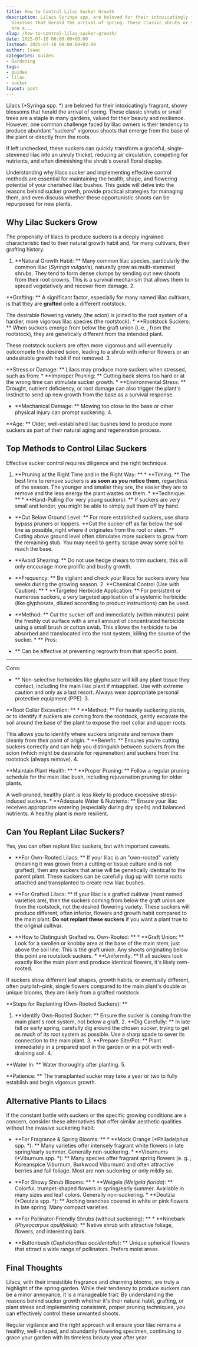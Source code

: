 ```yaml
---
title: How to Control Lilac Sucker Growth
description: Lilacs Syringa spp. are beloved for their intoxicatingly fragrant, showy
  blossoms that herald the arrival of spring. These classic shrubs or small trees
  are a...
slug: /how-to-control-lilac-sucker-growth/
date: 2025-07-10 00:00:00+00:00
lastmod: 2025-07-10 00:00:00+03:00
author: Isaac
categories: Guides
- Gardening
tags:
- guides
- lilac
- sucker
layout: post
---
```

Lilacs (*Syringa spp. *) are beloved for their intoxicatingly fragrant, showy blossoms that herald the arrival of spring. These classic shrubs or small trees are a staple in many gardens, valued for their beauty and resilience. However, one common challenge faced by lilac owners is their tendency to produce abundant "suckers" vigorous shoots that emerge from the base of the plant or directly from the roots.

If left unchecked, these suckers can quickly transform a graceful, single-stemmed lilac into an unruly thicket, reducing air circulation, competing for nutrients, and often diminishing the shrub's overall floral display.

Understanding why lilacs sucker and implementing effective control methods are essential for maintaining the health, shape, and flowering potential of your cherished lilac bushes. This guide will delve into the reasons behind sucker growth, provide practical strategies for managing them, and even discuss whether these opportunistic shoots can be repurposed for new plants.

##  Why Lilac Suckers Grow

The propensity of lilacs to produce suckers is a deeply ingrained characteristic tied to their natural growth habit and, for many cultivars, their grafting history.

1. **Natural Growth Habit: ** Many common lilac species, particularly the common lilac (*Syringa vulgaris*), naturally grow as multi-stemmed shrubs. They tend to form dense clumps by sending out new shoots from their root crowns. This is a survival mechanism that allows them to spread vegetatively and recover from damage. 2.

**Grafting: ** A significant factor, especially for many named lilac cultivars, is that they are **grafted** onto a different rootstock.

The desirable flowering variety (the scion) is joined to the root system of a hardier, more vigorous lilac species (the rootstock). * **Rootstock Suckers: ** When suckers emerge from below the graft union (i. e. , from the rootstock), they are genetically different from the intended plant.

These rootstock suckers are often more vigorous and will eventually outcompete the desired scion, leading to a shrub with inferior flowers or an undesirable growth habit if not removed. 3.

**Stress or Damage: ** Lilacs may produce more suckers when stressed, such as from: * **Improper Pruning: ** Cutting back stems too hard or at the wrong time can stimulate sucker growth. * **Environmental Stress: ** Drought, nutrient deficiency, or root damage can also trigger the plant's instinct to send up new growth from the base as a survival response.

* **Mechanical Damage: ** Mowing too close to the base or other physical injury can prompt suckering. 4.

**Age: ** Older, well-established lilac bushes tend to produce more suckers as part of their natural aging and regeneration process.

##  Top Methods to Control Lilac Suckers

Effective sucker control requires diligence and the right technique.

1. **Pruning at the Right Time and in the Right Way: ** * **Timing: ** The best time to remove suckers is **as soon as you notice them**, regardless of the season. The younger and smaller they are, the easier they are to remove and the less energy the plant wastes on them. * **Technique: ** * **Hand-Pulling (for very young suckers): ** If suckers are very small and tender, you might be able to simply pull them off by hand.

* **Cut Below Ground Level: ** For more established suckers, use sharp bypass pruners or loppers. **Cut the sucker off as far below the soil line as possible, right where it originates from the root or stem. ** Cutting above ground level often stimulates more suckers to grow from the remaining stub. You may need to gently scrape away some soil to reach the base.

* **Avoid Shearing: ** Do not use hedge shears to trim suckers; this will only encourage more prolific and bushy growth.

* **Frequency: ** Be vigilant and check your lilacs for suckers every few weeks during the growing season. 2. **Chemical Control (Use with Caution): ** * **Targeted Herbicide Application: ** For persistent or numerous suckers, a very targeted application of a systemic herbicide (like glyphosate, diluted according to product instructions) can be used.

* **Method: ** Cut the sucker off and immediately (within minutes) paint the freshly cut surface with a small amount of concentrated herbicide using a small brush or cotton swab. This allows the herbicide to be absorbed and translocated into the root system, killing the source of the sucker. * **
Pros:

- ** Can be effective at preventing regrowth from that specific point.

* **
Cons:

- ** Non-selective herbicides like glyphosate will kill any plant tissue they contact, including the main lilac plant if misapplied. Use with extreme caution and only as a last resort. Always wear appropriate personal protective equipment (PPE). 3.

**Root Collar Excavation: ** * **Method: ** For heavily suckering plants, or to identify if suckers are coming from the rootstock, gently excavate the soil around the base of the plant to expose the root collar and upper roots.

This allows you to identify where suckers originate and remove them cleanly from their point of origin. * **Benefit: ** Ensures you're cutting suckers correctly and can help you distinguish between suckers from the scion (which might be desirable for rejuvenation) and suckers from the rootstock (always remove). 4.

**Maintain Plant Health: ** * **Proper Pruning: ** Follow a regular pruning schedule for the main lilac bush, including rejuvenation pruning for older plants.

A well-pruned, healthy plant is less likely to produce excessive stress-induced suckers. * **Adequate Water & Nutrients: ** Ensure your lilac receives appropriate watering (especially during dry spells) and balanced nutrients. A healthy plant is more resilient.

##  Can You Replant Lilac Suckers?

Yes, you can often replant lilac suckers, but with important caveats.

* **For Own-Rooted Lilacs: ** If your lilac is an "own-rooted" variety (meaning it was grown from a cutting or tissue culture and is not grafted), then any suckers that arise will be genetically identical to the parent plant. These suckers can be carefully dug up with some roots attached and transplanted to create new lilac bushes.

* **For Grafted Lilacs: ** If your lilac is a grafted cultivar (most named varieties are), then the suckers coming from below the graft union are from the rootstock, not the desired flowering variety. These suckers will produce different, often inferior, flowers and growth habit compared to the main plant. **Do not replant these suckers** if you want a plant true to the original cultivar.

* **How to Distinguish Grafted vs. Own-Rooted: ** * **Graft Union: ** Look for a swollen or knobby area at the base of the main stem, just above the soil line. This is the graft union. Any shoots originating below this point are rootstock suckers. * **Uniformity: ** If all suckers look exactly like the main plant and produce identical flowers, it's likely own-rooted.

If suckers show different leaf shapes, growth habits, or eventually different, often purplish-pink, single flowers compared to the main plant's double or unique blooms, they are likely from a grafted rootstock.

**Steps for Replanting (Own-Rooted Suckers): **

1. **Identify Own-Rooted Sucker: ** Ensure the sucker is coming from the main plant's root system, not below a graft. 2. **Dig Carefully: ** In late fall or early spring, carefully dig around the chosen sucker, trying to get as much of its root system as possible. Use a sharp spade to sever its connection to the main plant. 3. **Prepare Site/Pot: ** Plant immediately in a prepared spot in the garden or in a pot with well-draining soil. 4.

**Water In: ** Water thoroughly after planting. 5.

**Patience: ** The transplanted sucker may take a year or two to fully establish and begin vigorous growth.

##  Alternative Plants to Lilacs

If the constant battle with suckers or the specific growing conditions are a concern, consider these alternatives that offer similar aesthetic qualities without the invasive suckering habit:

* **For Fragrance & Spring Blooms: ** * **Mock Orange (*Philadelphus spp. *): ** Many varieties offer intensely fragrant white flowers in late spring/early summer. Generally non-suckering. * **Viburnums (*Viburnum spp. *): ** Many species offer fragrant spring flowers (e. g. , Koreanspice Viburnum, Burkwood Viburnum) and often attractive berries and fall foliage. Most are non-suckering or only mildly so.

* **For Showy Shrub Blooms: ** * **Weigela (*Weigela florida*): ** Colorful, trumpet-shaped flowers in spring/early summer. Available in many sizes and leaf colors. Generally non-suckering. * **Deutzia (*Deutzia spp. *): ** Arching branches covered in white or pink flowers in late spring. Many compact varieties.

* **For Pollinator-Friendly Shrubs (without suckering): ** * **Ninebark (*Physocarpus opulifolius*): ** Native shrub with attractive foliage, flowers, and interesting bark.

* **Buttonbush (*Cephalanthus occidentalis*): ** Unique spherical flowers that attract a wide range of pollinators. Prefers moist areas.

##  Final Thoughts

Lilacs, with their irresistible fragrance and charming blooms, are truly a highlight of the spring garden. While their tendency to produce suckers can be a minor annoyance, it is a manageable trait. By understanding the reasons behind sucker growth whether it's their natural habit, grafting, or plant stress and implementing consistent, proper pruning techniques, you can effectively control these unwanted shoots.

Regular vigilance and the right approach will ensure your lilac remains a healthy, well-shaped, and abundantly flowering specimen, continuing to grace your garden with its timeless beauty year after year.